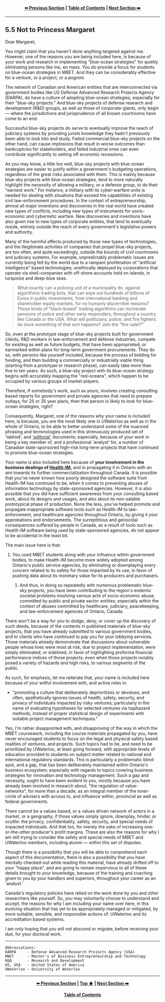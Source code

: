 <div align="center">
  
  **[:arrow_left: Previous Section][Prev] | [Table of Contents][TOC] | [Next Section :arrow_right:][Next]**
  
  [Prev]: ./05-04.md
  [Next]: ./05-06.md
  [TOC]: ./README.md#table-of-contents
  
</div>

---

## 5.5 Not to Princess Margaret

Dear Margaret, 

You might claim that you haven't done anything targeted against me. However, one of the reasons you are being included here, is because of your work and research in implementing "blue-ocean strategies" for quietly eliminating persons like me, en mass. You do provide a focus for students on blue-ocean strategies in MBET. And they can be considerably effective for a venture, or a project, or a pogrom. 

The network of Canadian and American entities that are interconnected via government bodies like US Defense Advanced Research Projects Agency (DARPA), do have a culture of adopting blue-ocean strategies, especially for their "blue-sky projects." And blue-sky projects of defense research and development (R&D) groups, as well as those of corporate-giants, only begin — where the jurisdictions and jurisprudence of all known courtrooms have come to an end. 

Successful blue-sky projects do serve to eventually improve the reach of judiciary systems by providing jurists knowledge they hadn't previously been able to look into and study. Failed commercial blue-sky projects on the other hand, can cause implosions that result in worse outcomes than bankruptcies for stakeholders, and failed industrial ones can even contribute significantly to setting off economic recessions. 

As you may know, a little too well, blue-sky projects with blue-ocean strategies are easier to justify within a government's budgeting operations, regardless of the great risks associated with them. This is mainly because blue-sky projects with blue-ocean strategies, tend to more naturally highlight the necessity of allowing a military, or a defense group, to do their "earnest work." For instance, a military with its cyber-warfare units is needed for dealing with situations that exceed the capabilities of existing civil law-enforcement procedures. In the context of entrepreneurship, almost all major inventions and discoveries in the real world have created new types of conflicts, including new types of instruments for socio-economic and cybernetic warfare. New discoveries and inventions have also given rise to new types of corporate entities, that tend to eventually reside, entirely outside the reach of every government's legislative powers and authority. 

Many of the harmful effects produced by those new types of technologies, and the illegitimate activities of companies that propel blue-sky projects, are too often, and quite exceedingly, outside the bounds of civil courtrooms and judiciary systems. For example, unpredictably problematic issues are currently being felt by the world due to a rampant proliferation of "artificial intelligence" based technologies; unethically deployed by corporations that operate via shell-companies with off-shore accounts held on islands, in turquoise and deep-blue seas. 

>What exactly can a policing unit of a municipality do, against algorithmic trading bots, that can wipe out hundreds of billions of Euros in public investments, from international banking and shareholder equity markets, for no humanly discernible reasons? Those kinds of "black-boxed" trading algorithms can incinerate pensions of police and other early responders, throughout a country like Canada or the USA. What will politicians, police, and fire fighters do once something of that sort happens? Join the "fire-sale!?"

So, even at the prototype stage of blue-sky projects built for government clients, R&D workers in law-enforcement and defense industries, compete for existing as well as future budgets, that have been appropriated, or earmarked within plans for long-term government procurements. They do so, with persons like yourself included, because the process of bidding for funding, and then building a commercially or industrially viable thing (starting from a prototype or research phase), can easily take more than five to ten years. As such, a blue-sky project with its blue-ocean strategy begins with accurately mapping the "red-oceans", which happen to be occupied by various groups of market players. 

Therefore, if somebody's work, such as yours, involves creating consulting based reports for government and private agencies that need to prepare outlays, for 25 or 35 year plans, then that person is likely to look for blue-ocean strategies, right?  

Consequently, Margaret, one of the reasons why your name is included here, is because, you are the most likely one in UWaterloo as well as in the whole of Ontario, to be able to better understand some of the nuanced phrasing and terminologies used in this strenuously produced set of 'tabloid', and ['editorial'](https://github.com/callthis/editorial/tree/main/docs#a-culture-of-ruinous-dishonesty-and-cheating-among-canadian-institutions) documents; especially, because of your work in being a key member of, and a professional 'analyst' for, a number of Canadian state-sponsored high-risk long-term projects that have continued to promote blue-ocean strategies.

Your name is also included here because of **your involvement in the business dealings of [Health-IM](https://github.com/true-hindsight/grim-realities/blob/main/disclosed/git_repo-section_12-grim_realities_of_life_in_canada-2023_02_05.pdf),** and in propagating it in Ontario with an aim towards its further commercialization throughout Canada. It is possible that you've never known how poorly designed the software suite from Health-IM has continued to be, when it comes to preventing abuses of information technology by state-sponsored agencies. However, it is also possible that you did have sufficient awareness from your consulting based work, about its designs and usages, and also about its non-salable prototypical phase of production. None the less, you've helped promote and propagate inappropriate software tools such as Health-IM to law-enforcement, and healthcare agencies throughout Ontario, by giving it your approbations and endorsements. The surreptitious and genocidal consequences suffered by people in Canada, as a result of tools such as Health-IM software being used by state-sponsored agencies, do not appear to be accidental in the least bit. 

The main issue here is that: 

1. You used MBET students along with your influence within government bodies, to make Health-IM become more widely adopted among Ontario's public service agencies, by eliminating or downplaying every concern related to its safety for those impacted by its use, in favor of pushing data about its monetary value for its producers and purchasers.  

    1. And thus, in doing so repeatedly with numerous problematic blue-sky projects, you have been contributing to the region's endemic societal problems involving various acts of socio-economic abuse, committed by public and private sector entities; especially within the context of abuses committed by healthcare, judiciary, peacekeeping, and law-enforcement agencies of Ontario, Canada.  

There won't be a way for you to dodge, deny, or cover up the discovery of such deeds, because of the contents in published materials of blue-sky projects, that you have already submitted to various government bodies, and to clients who have continued to pay you for your lobbying services. Those materials already demonstrate that discussions about vulnerable people whose lives were most at risk, due to project implementation, were simply eliminated, or sidelined, in favor of highlighting proforma financial performance indices of those projects; even when those projects notably posed a variety of hazards and high risks, to various segments of the public. 

As such, for emphasis, let me reiterate that, your name is included here because of your willful involvement with, and active roles in: 

- "promoting a culture that deliberately deprioritizes or devalues, and often, apathetically ignores issues of health, safety, security, and privacy of individuals impacted by risky ventures; particularly in the name of evaluating hypotheses for selected ventures via haphazard methods, instead of proper statistical design of experiments with suitable project management techniques." 

Yes, I'm rather disappointed with, and disapproving of the way in which the MBET coursework, including the course materials propagated by you, have never encouraged students to focus on the legal and physical safety based realities of ventures, and projects. Such topics had to be, and need to be prioritized by UWaterloo, at least going forward, with appropriate levels of education provided to students on subject matter related to national and international regulatory standards. This is particularly a problematic blind-spot, and a gap, that has been deliberately maintained within Ontario's business ecosystem; especially with regards to topics covering business strategies for innovation and technology management. Such a gap and necessity, ought to have been evident to you, mostly because you have already been involved in research about, "the regulation of value-networks", for more than a decade, as an integral member of the inner-circle of advisers with access to, and influence within, provincial as well as federal governments. 

There cannot be a values based, or a values driven network of actors in a market, or a geography, if those values simply ignore, downplay, hinder, or scuttle: the privacy, confidentiality, safety, security, and special needs of impacted individuals. And that too, for merely the sake of increasing one-or-the-other producer's profit margins. These are also the reasons for why I am still trying to consider the safety and special needs of MBET and UWaterloo members, including alumni — within this set of disputes. 

Though there is a possibility that you will be able to comprehend each aspect of this documentation, there is also a possibility that you have mentally checked-out while reading this material, have already drifted off to your "happy place", and are going to remain impervious to all of these details brought to your knowledge, because of the training and coaching given to you by your handlers and superiors, throughout your career as an 'analyst.' 

Canada's regulatory policies have relied on the work done by you and other researchers like yourself. So, you may voluntarily choose to understand and accept, the reasons for why I am including your name over here, in this evolving situation that has yet to be appropriately managed or mitigated, by more suitable, sensible, and responsible actions of: UWaterloo and its accreditation based systems. 

I am only hoping that you will not abscond or migrate, before receiving your due, for your doctoral work.

---

```
Abbreviations:
DARPA     - Defense Advanced Research Projects Agency (USA)
MBET      - Master's of Business Entrepreneurship and Technology 
R&D       - Research and Development
US, USA   - United States of America
UWaterloo - University of Waterloo
```

---
<div align="center">
  
  **[:arrow_left: Previous Section][Prev] | [Top :arrow_up:][Top] | [Next Section :arrow_right:][Next]** 
  
  **[Table of Contents][TOC]**

  [Prev]: ./05-04.md
  [Top]: ./05-05.md#55-not-to-princess-margaret
  [Next]: ./05-06.md
  [TOC]: ./README.md#table-of-contents
  
</div>